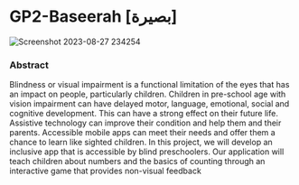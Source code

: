 # GP2-Baseerah [بصيرة]
![Screenshot 2023-08-27 234254](https://github.com/Raghad-Aldakhil/GP2-Baseerah/assets/121506944/a3b53d95-bdea-4e54-8ce8-5a11726a8800)

### Abstract 

Blindness or visual impairment is a functional limitation of the eyes that has an impact on 
people, particularly children. Children in pre-school age with vision impairment can have 
delayed motor, language, emotional, social and cognitive development. This can have a strong 
effect on their future life. Assistive technology can improve their condition and help them and 
their parents. Accessible mobile apps can meet their needs and offer them a chance to learn like 
sighted children. In this project, we will develop an inclusive app that is accessible by blind 
preschoolers. Our application will teach children about numbers and the basics of counting 
through an interactive game that provides non-visual feedback

